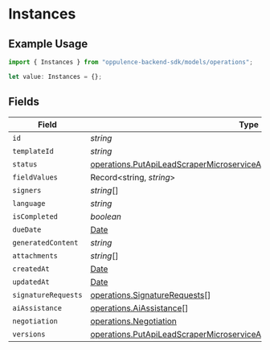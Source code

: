 # Instances

## Example Usage

```typescript
import { Instances } from "oppulence-backend-sdk/models/operations";

let value: Instances = {};
```

## Fields

| Field                                                                                                                                                                  | Type                                                                                                                                                                   | Required                                                                                                                                                               | Description                                                                                                                                                            |
| ---------------------------------------------------------------------------------------------------------------------------------------------------------------------- | ---------------------------------------------------------------------------------------------------------------------------------------------------------------------- | ---------------------------------------------------------------------------------------------------------------------------------------------------------------------- | ---------------------------------------------------------------------------------------------------------------------------------------------------------------------- |
| `id`                                                                                                                                                                   | *string*                                                                                                                                                               | :heavy_minus_sign:                                                                                                                                                     | N/A                                                                                                                                                                    |
| `templateId`                                                                                                                                                           | *string*                                                                                                                                                               | :heavy_minus_sign:                                                                                                                                                     | N/A                                                                                                                                                                    |
| `status`                                                                                                                                                               | [operations.PutApiLeadScraperMicroserviceApiV1WorkspaceStatus](../../models/operations/putapileadscrapermicroserviceapiv1workspacestatus.md)                           | :heavy_minus_sign:                                                                                                                                                     | N/A                                                                                                                                                                    |
| `fieldValues`                                                                                                                                                          | Record<string, *string*>                                                                                                                                               | :heavy_minus_sign:                                                                                                                                                     | N/A                                                                                                                                                                    |
| `signers`                                                                                                                                                              | *string*[]                                                                                                                                                             | :heavy_minus_sign:                                                                                                                                                     | N/A                                                                                                                                                                    |
| `language`                                                                                                                                                             | *string*                                                                                                                                                               | :heavy_minus_sign:                                                                                                                                                     | N/A                                                                                                                                                                    |
| `isCompleted`                                                                                                                                                          | *boolean*                                                                                                                                                              | :heavy_minus_sign:                                                                                                                                                     | N/A                                                                                                                                                                    |
| `dueDate`                                                                                                                                                              | [Date](https://developer.mozilla.org/en-US/docs/Web/JavaScript/Reference/Global_Objects/Date)                                                                          | :heavy_minus_sign:                                                                                                                                                     | N/A                                                                                                                                                                    |
| `generatedContent`                                                                                                                                                     | *string*                                                                                                                                                               | :heavy_minus_sign:                                                                                                                                                     | N/A                                                                                                                                                                    |
| `attachments`                                                                                                                                                          | *string*[]                                                                                                                                                             | :heavy_minus_sign:                                                                                                                                                     | N/A                                                                                                                                                                    |
| `createdAt`                                                                                                                                                            | [Date](https://developer.mozilla.org/en-US/docs/Web/JavaScript/Reference/Global_Objects/Date)                                                                          | :heavy_minus_sign:                                                                                                                                                     | N/A                                                                                                                                                                    |
| `updatedAt`                                                                                                                                                            | [Date](https://developer.mozilla.org/en-US/docs/Web/JavaScript/Reference/Global_Objects/Date)                                                                          | :heavy_minus_sign:                                                                                                                                                     | N/A                                                                                                                                                                    |
| `signatureRequests`                                                                                                                                                    | [operations.SignatureRequests](../../models/operations/signaturerequests.md)[]                                                                                         | :heavy_minus_sign:                                                                                                                                                     | N/A                                                                                                                                                                    |
| `aiAssistance`                                                                                                                                                         | [operations.AiAssistance](../../models/operations/aiassistance.md)[]                                                                                                   | :heavy_minus_sign:                                                                                                                                                     | N/A                                                                                                                                                                    |
| `negotiation`                                                                                                                                                          | [operations.Negotiation](../../models/operations/negotiation.md)                                                                                                       | :heavy_minus_sign:                                                                                                                                                     | N/A                                                                                                                                                                    |
| `versions`                                                                                                                                                             | [operations.PutApiLeadScraperMicroserviceApiV1WorkspaceWorkspacesVersions](../../models/operations/putapileadscrapermicroserviceapiv1workspaceworkspacesversions.md)[] | :heavy_minus_sign:                                                                                                                                                     | N/A                                                                                                                                                                    |